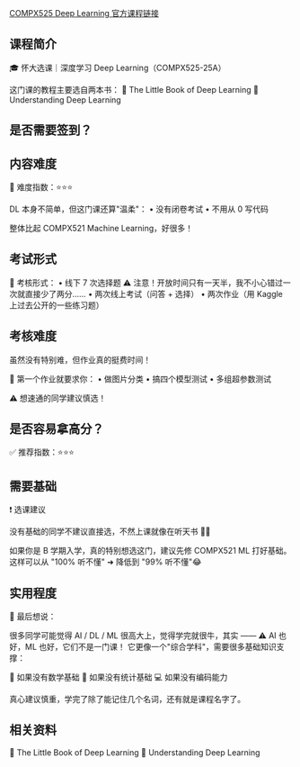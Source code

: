 [COMPX525 Deep Learning 官方课程链接](https://www.waikato.ac.nz/study/papers/compx525/2025/)

## 课程简介

🎓 怀大选课｜深度学习 Deep Learning（COMPX525-25A）

这门课的教程主要选自两本书：
📘 The Little Book of Deep Learning
📙 Understanding Deep Learning

## 是否需要签到？



## 内容难度

🌟 难度指数：⭐⭐⭐

DL 本身不简单，但这门课还算"温柔"：
• 没有闭卷考试
• 不用从 0 写代码

整体比起 COMPX521 Machine Learning，好很多！

## 考试形式

📝 考核形式：
• 线下 7 次选择题
⚠️ 注意！开放时间只有一天半，我不小心错过一次就直接少了两分……
• 两次线上考试（问答 + 选择）
• 两次作业（用 Kaggle 上过去公开的一些练习题）

## 考核难度

虽然没有特别难，但作业真的挺费时间！

📌 第一个作业就要求你：
• 做图片分类
• 搞四个模型测试
• 多组超参数测试

⚠️ 想速通的同学建议慎选！

## 是否容易拿高分？

✅ 推荐指数：⭐⭐⭐

## 需要基础

❗ 选课建议

没有基础的同学不建议直接选，不然上课就像在听天书 📖💫

如果你是 B 学期入学，真的特别想选这门，建议先修 COMPX521 ML 打好基础。
这样可以从 "100% 听不懂" ➜ 降低到 "99% 听不懂"😂

## 实用程度

🎯 最后想说：

很多同学可能觉得 AI / DL / ML 很高大上，觉得学完就很牛，其实 ——
⚠️ AI 也好，ML 也好，它们不是一门课！
它更像一个"综合学科"，需要很多基础知识支撑：

📐 如果没有数学基础
🧮 如果没有统计基础
💻 如果没有编码能力

真心建议慎重，学完了除了能记住几个名词，还有就是课程名字了。

## 相关资料

📘 The Little Book of Deep Learning
📙 Understanding Deep Learning 